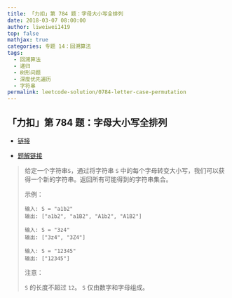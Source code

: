 ```yaml
---
title: 「力扣」第 784 题：字母大小写全排列
date: 2018-03-07 08:00:00
author: liweiwei1419
top: false
mathjax: true
categories: 专题 14：回溯算法
tags:
  - 回溯算法
  - 递归
  - 树形问题
  - 深度优先遍历
  - 字符串
permalink: leetcode-solution/0784-letter-case-permutation
---
```


## 「力扣」第 784 题：字母大小写全排列

+ [链接](https://leetcode-cn.com/problems/letter-case-permutation/)

+ [题解链接](https://leetcode-cn.com/problems/letter-case-permutation/solution/shen-du-you-xian-bian-li-hui-su-suan-fa-python-dai/)

> 给定一个字符串`S`，通过将字符串 `S` 中的每个字母转变大小写，我们可以获得一个新的字符串。返回所有可能得到的字符串集合。
>
> 示例：
>
> ```
> 输入: S = "a1b2"
> 输出: ["a1b2", "a1B2", "A1b2", "A1B2"]
> 
> 输入: S = "3z4"
> 输出: ["3z4", "3Z4"]
> 
> 输入: S = "12345"
> 输出: ["12345"]
> ```
>
>
> 注意：
>
> `S`  的长度不超过 `12`。
> `S`  仅由数字和字母组成。

